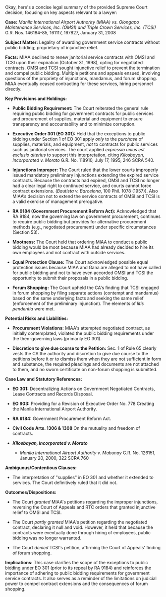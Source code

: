 Okay, here's a concise legal summary of the provided Supreme Court decision, focusing on key aspects relevant to a lawyer:

**Case:** *Manila International Airport Authority (MIAA) vs. Olongapo Maintenance Services, Inc. (OMSI) and Triple Crown Services, Inc. (TCSI)* G.R. Nos. 146184-85, 161117, 167827, January 31, 2008

**Subject Matter:** Legality of awarding government service contracts without public bidding; proprietary of injunctive relief.

**Facts:** MIAA declined to renew janitorial service contracts with OMSI and TCSI upon their expiration (October 31, 1998), opting for negotiated contracts. OMSI and TCSI sought injunctive relief to prevent the termination and compel public bidding.  Multiple petitions and appeals ensued, involving questions of the propriety of injunctions, mandamus, and forum shopping.  MIAA eventually ceased contracting for these services, hiring personnel directly.

**Key Provisions and Holdings:**

*   **Public Bidding Requirement:** The Court reiterated the general rule requiring public bidding for government contracts for public services and procurement of supplies, material and equipment to ensure transparency and accountability and to minimize corruption.

*   **Executive Order 301 (EO 301):** Held that the exceptions to public bidding under Section 1 of EO 301 apply *only* to the *purchase* of supplies, materials, and equipment, *not* to contracts for public services such as janitorial services.  The court applied *expressio unius est exclusio alterius* to support this interpretation, citing *Kilosbayan, Incorporated v. Morato* G.R. No. 118910, July 17, 1995, 246 SCRA 540.

*   **Injunctions Improper:**  The Court ruled that the lower courts improperly issued mandatory preliminary injunctions extending the expired service contracts. Because the contracts had expired, OMSI and TCSI no longer had a clear legal right to continued service, and courts cannot force contract extensions. (*Bautista v. Barcelona*, 100 Phil. 1078 (1957)). Also MIAA’s decision not to extend the service contracts of OMSI and TCSI is a valid exercise of management prerogative.

*   **RA 9184 (Government Procurement Reform Act):**  Acknowledged that RA 9184, now the governing law on government procurement, continues to require public bidding but provides for alternative procurement methods (e.g., negotiated procurement) under specific circumstances (Section 53).

*   **Mootness:** The Court held that ordering MIAA to conduct a public bidding would be moot because MIAA had already decided to hire its own employees and not contract with outside services.

*   **Equal Protection Clause:** The Court acknowledged possible equal protection issues because MIAA and Gana are alleged to not have called for public bidding and not to have even accorded OMSI and TCSI the opportunity to submit their proposals in a public bidding.

*   **Forum Shopping:** The Court upheld the CA's finding that TCSI engaged in forum shopping by filing separate actions (contempt and mandamus) based on the same underlying facts and seeking the same relief (enforcement of the preliminary injunction). The elements of *litis pendentia* were met.

**Potential Risks and Liabilities:**

*   **Procurement Violations:** MIAA's attempted negotiated contract, as initially contemplated, violated the public bidding requirements under the then-governing laws (primarily EO 301).

*   **Discretion to give due course to the Petition:** Sec. 1 of Rule 65 clearly vests the CA the authority and discretion to give due course to the petitions before it or to dismiss them when they are not sufficient in form and substance, the required pleadings and documents are not attached to them, and no sworn certificate on non-forum shopping is submitted.

**Case Law and Statutory References:**

*   **EO 301:** Decentralizing Actions on Government Negotiated Contracts, Lease Contracts and Records Disposal.

*   **EO 903:** Providing for a Revision of Executive Order No. 778 Creating the Manila International Airport Authority.

*   **RA 9184:** Government Procurement Reform Act.

*   **Civil Code Arts. 1306 & 1308** On the mutuality and freedom of contracts.

*   ***Kilosbayan, Incorporated v. Morato***
    *   *Manila International Airport Authority v. Mabunay* G.R. No. 126151, January 20, 2000, 322 SCRA 760

**Ambiguous/Contentious Clauses:**

*   The interpretation of "supplies" in EO 301 and whether it extended to services. The Court definitively ruled that it did not.

**Outcomes/Dispositions:**

*   The Court *granted* MIAA's petitions regarding the improper injunctions, reversing the Court of Appeals and RTC orders that granted injunctive relief to OMSI and TCSI.

*   The Court *partly granted* MIAA's petition regarding the negotiated contract, declaring it null and void.  However, it held that because the contracts were eventually done through hiring of employees, public bidding was no longer warranted.

*   The Court *denied* TCSI's petition, affirming the Court of Appeals' finding of forum shopping.

**Implications:** This case clarifies the scope of the exceptions to public bidding under EO 301 (prior to its repeal by RA 9184) and reinforces the importance of adhering to public bidding requirements for government service contracts. It also serves as a reminder of the limitations on judicial power to compel contract extensions and the consequences of forum shopping.
